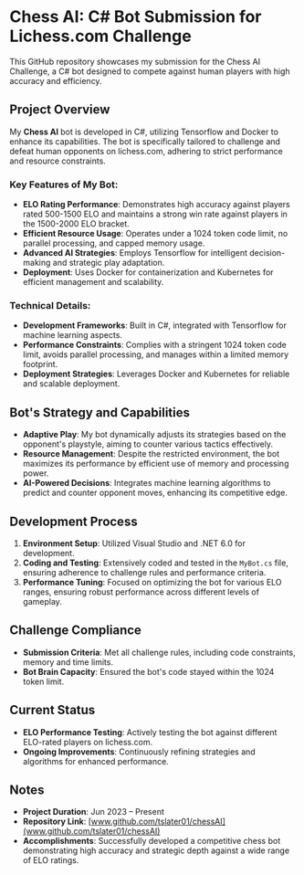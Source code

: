 # Chess AI: C# Bot Submission for Lichess.com Challenge
This GitHub repository showcases my submission for the Chess AI Challenge, a C# bot designed to compete against human players with high accuracy and efficiency.

## Project Overview
My **Chess AI** bot is developed in C#, utilizing Tensorflow and Docker to enhance its capabilities. The bot is specifically tailored to challenge and defeat human opponents on lichess.com, adhering to strict performance and resource constraints.

### Key Features of My Bot:
- **ELO Rating Performance**: Demonstrates high accuracy against players rated 500-1500 ELO and maintains a strong win rate against players in the 1500-2000 ELO bracket.
- **Efficient Resource Usage**: Operates under a 1024 token code limit, no parallel processing, and capped memory usage.
- **Advanced AI Strategies**: Employs Tensorflow for intelligent decision-making and strategic play adaptation.
- **Deployment**: Uses Docker for containerization and Kubernetes for efficient management and scalability.

### Technical Details:
- **Development Frameworks**: Built in C#, integrated with Tensorflow for machine learning aspects.
- **Performance Constraints**: Complies with a stringent 1024 token code limit, avoids parallel processing, and manages within a limited memory footprint.
- **Deployment Strategies**: Leverages Docker and Kubernetes for reliable and scalable deployment.

## Bot's Strategy and Capabilities
- **Adaptive Play**: My bot dynamically adjusts its strategies based on the opponent's playstyle, aiming to counter various tactics effectively.
- **Resource Management**: Despite the restricted environment, the bot maximizes its performance by efficient use of memory and processing power.
- **AI-Powered Decisions**: Integrates machine learning algorithms to predict and counter opponent moves, enhancing its competitive edge.

## Development Process
1. **Environment Setup**: Utilized Visual Studio and .NET 6.0 for development.
2. **Coding and Testing**: Extensively coded and tested in the `MyBot.cs` file, ensuring adherence to challenge rules and performance criteria.
3. **Performance Tuning**: Focused on optimizing the bot for various ELO ranges, ensuring robust performance across different levels of gameplay.

## Challenge Compliance
- **Submission Criteria**: Met all challenge rules, including code constraints, memory and time limits.
- **Bot Brain Capacity**: Ensured the bot's code stayed within the 1024 token limit.

## Current Status
- **ELO Performance Testing**: Actively testing the bot against different ELO-rated players on lichess.com.
- **Ongoing Improvements**: Continuously refining strategies and algorithms for enhanced performance.

## Notes
- **Project Duration**: Jun 2023 – Present
- **Repository Link**: [www.github.com/tslater01/chessAI](www.github.com/tslater01/chessAI)
- **Accomplishments**: Successfully developed a competitive chess bot demonstrating high accuracy and strategic depth against a wide range of ELO ratings.
